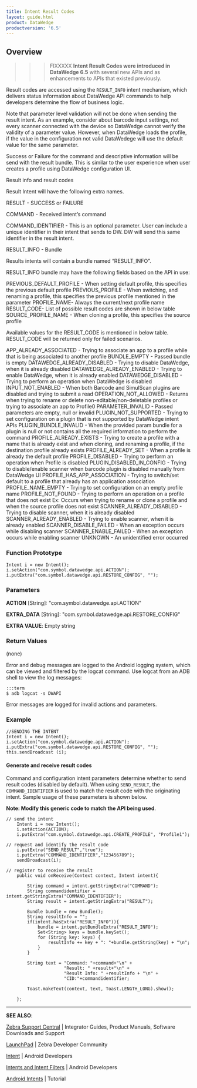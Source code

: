 ```yaml
---
title: Intent Result Codes 
layout: guide.html
product: DataWedge
productversion: '6.5'
---
```


## Overview


>>> FIXXXXX
**Intent Result Codes were introduced in DataWedge 6.5** with several new APIs and as enhancements to APIs that existed previously.  


Result codes are accessed using the `RESULT_INFO` intent mechanism, which delivers status information about DataWedge API commands to help developers determine the flow of business logic.


Note that parameter level validation will not be done when sending the result intent. As an example, consider about barcode input settings, not every scanner connected with the device so DataWedge cannot verify the validity of a parameter value. However, when DataWedge loads the profile, if the value in the configuration not valid DataWedege will use the default value for the same parameter.  

Success or Failure for the command and descriptive information will be send with the result bundle. This is similar to the user experience when user creates a profile using DataWedge configuration UI.

Result info and result codes

Result Intent will have the following extra names. 

RESULT	- SUCCESS or FAILURE

COMMAND - Received intent’s command

COMMAND_IDENTIFIER - This is an optional parameter. User can include a unique identifier in their intent that sends to DW. DW will send this same identifier in the result intent. 

RESULT_INFO - Bundle

Results intents will contain a bundle named “RESULT_INFO”.

RESULT_INFO bundle may have the following fields based on the API in use: 

PREVIOUS_DEFAULT_PROFILE - When setting default profile, this specifies the previous default profile
PREVIOUS_PROFILE - When switching, and renaming a profile, this specifies the previous profile mentioned in the parameter
PROFILE_NAME- Always the current/next profile name
RESULT_CODE- List of possible result codes are shown in below table
SOURCE_PROFILE_NAME - When cloning a profile, this specifies the source profile

Available values for the RESULT_CODE is mentioned in below table. RESULT_CODE will be returned only for failed scenarios.

APP_ALREADY_ASSOCIATED - Trying to associate an app to a profile while that is being associated to another profile
BUNDLE_EMPTY - Passed bundle is empty
DATAWEDGE_ALREADY_DISABLED - Trying to disable DataWedge, when it is already disabled
DATAWEDGE_ALREADY_ENABLED - Trying to enable DataWedge, when it is already enabled
DATAWEDGE_DISABLED - Trying to perform an operation when DataWedge is disabled
INPUT_NOT_ENABLED - When both Barcode and SimulScan plugins are disabled and trying to submit a read
OPERATION_NOT_ALLOWED - Returns when trying to rename or delete non-editable/non-deletable profiles or trying to associate an app to Profile0
PARAMETER_INVALID - Passed parameters are empty, null or invalid
PLUGIN_NOT_SUPPORTED - Trying to set configuration on a plugin that is not supported by DataWedge intent APIs
PLUGIN_BUNDLE_INVALID - When the provided param bundle for a plugin is null or not contains all the required information to perform the command
PROFILE_ALREADY_EXISTS - Trying to create a profile with a name that is already exist and when cloning, and renaming a profile, if the destination profile already exists
PROFILE_ALREADY_SET - When a profile is already the default profile
PROFILE_DISABLED - Trying to perform an operation when Profile is disabled
PLUGIN_DISABLED_IN_CONFIG - Trying to disable/enable scanner when barcode plugin is disabled manually from DataWedge UI
PROFILE_HAS_APP_ASSOCIATION - Trying to switch/set default to a profile that already has an application association
PROFILE_NAME_EMPTY - Trying to set configuration on an empty profile name
PROFILE_NOT_FOUND - Trying to perform an operation on a profile that does not exist
Ex: Occurs when trying to rename or clone a profile and when the source profile does not exist
SCANNER_ALREADY_DISABLED - Trying to disable scanner, when it is already disabled
SCANNER_ALREADY_ENABLED - Trying to enable scanner, when it is already enabled
SCANNER_DISABLE_FAILED - When an exception occurs while disabling scanner
SCANNER_ENABLE_FAILED - When an exception occurs while enabling scanner
UNKNOWN - An unidentified error occurred


### Function Prototype

	Intent i = new Intent();
	i.setAction("com.symbol.datawedge.api.ACTION");
	i.putExtra("com.symbol.datawedge.api.RESTORE_CONFIG", "");


### Parameters

**ACTION** [String]: "com.symbol.datawedge.api.ACTION"

**EXTRA_DATA** [String]: "com.symbol.datawedge.api.RESTORE_CONFIG"

**EXTRA VALUE**: Empty string 
 
### Return Values
(none)

Error and debug messages are logged to the Android logging system, which can be viewed and filtered by the logcat command. Use logcat from an ADB shell to view the log messages:

	:::term
	$ adb logcat -s DWAPI

Error messages are logged for invalid actions and parameters.

### Example

	//SENDING THE INTENT
	Intent i = new Intent();
	i.setAction("com.symbol.datawedge.api.ACTION");
	i.putExtra("com.symbol.datawedge.api.RESTORE_CONFIG", "");
	this.sendBroadcast (i);

#### Generate and receive result codes
Command and configuration intent parameters determine whether to send result codes (disabled by default). When using `SEND_RESULT`, the `COMMAND_IDENTIFIER` is used to match the result code with the originating intent. Sample usage of these parameters is shown below. 

**Note: Modify this generic code to match the API being used**.  

	// send the intent
		Intent i = new Intent();
		i.setAction(ACTION);
		i.putExtra("com.symbol.datawedge.api.CREATE_PROFILE", "Profile1");

	// request and identify the result code
		i.putExtra("SEND_RESULT","true");
		i.putExtra("COMMAND_IDENTIFIER","123456789");
		sendBroadcast(i);

	// register to receive the result
		public void onReceive(Context context, Intent intent){

		    String command = intent.getStringExtra("COMMAND");
		    String commandidentifier = intent.getStringExtra("COMMAND_IDENTIFIER");
		    String result = intent.getStringExtra("RESULT");

		    Bundle bundle = new Bundle();
		    String resultInfo = "";
		    if(intent.hasExtra("RESULT_INFO")){
		        bundle = intent.getBundleExtra("RESULT_INFO");
		        Set<String> keys = bundle.keySet();
		        for (String key: keys) {
		            resultInfo += key + ": "+bundle.getString(key) + "\n";
		        }
		    }

		    String text = "Command: "+command+"\n" +
		                  "Result: " +result+"\n" +
		                  "Result Info: " +resultInfo + "\n" +
		                  "CID:"+commandidentifier;
		    
		    Toast.makeText(context, text, Toast.LENGTH_LONG).show();

		};

-----

**SEE ALSO**:

[Zebra Support Central](https://www.zebra.com/us/en/support-downloads.html) | Integrator Guides, Product Manuals, Software Downloads and Support

[LaunchPad](https://developer.zebra.com/welcome) | Zebra Developer Community

[Intent](https://developer.android.com/reference/android/content/Intent.html) | Android Developers

[Intents and Intent Filters](http://developer.android.com/guide/components/intents-filters.html) | Android Developers

[Android Intents](http://www.vogella.com/tutorials/AndroidIntent/article.html) | Tutorial
